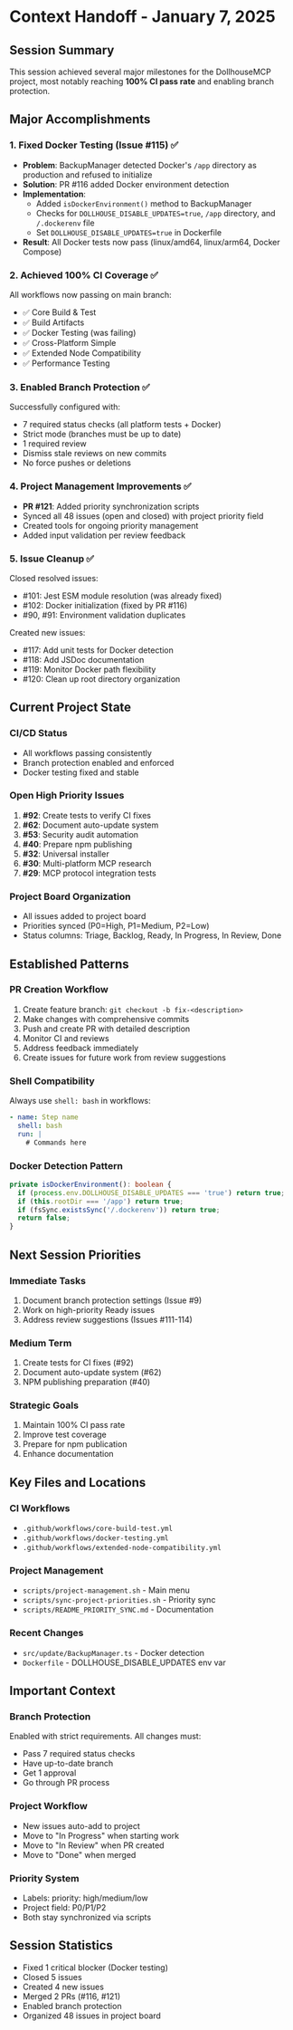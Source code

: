 # Context Handoff - January 7, 2025

## Session Summary

This session achieved several major milestones for the DollhouseMCP project, most notably reaching **100% CI pass rate** and enabling branch protection.

## Major Accomplishments

### 1. Fixed Docker Testing (Issue #115) ✅
- **Problem**: BackupManager detected Docker's `/app` directory as production and refused to initialize
- **Solution**: PR #116 added Docker environment detection
- **Implementation**:
  - Added `isDockerEnvironment()` method to BackupManager
  - Checks for `DOLLHOUSE_DISABLE_UPDATES=true`, `/app` directory, and `/.dockerenv` file
  - Set `DOLLHOUSE_DISABLE_UPDATES=true` in Dockerfile
- **Result**: All Docker tests now pass (linux/amd64, linux/arm64, Docker Compose)

### 2. Achieved 100% CI Coverage ✅
All workflows now passing on main branch:
- ✅ Core Build & Test
- ✅ Build Artifacts
- ✅ Docker Testing (was failing)
- ✅ Cross-Platform Simple
- ✅ Extended Node Compatibility
- ✅ Performance Testing

### 3. Enabled Branch Protection ✅
Successfully configured with:
- 7 required status checks (all platform tests + Docker)
- Strict mode (branches must be up to date)
- 1 required review
- Dismiss stale reviews on new commits
- No force pushes or deletions

### 4. Project Management Improvements ✅
- **PR #121**: Added priority synchronization scripts
- Synced all 48 issues (open and closed) with project priority field
- Created tools for ongoing priority management
- Added input validation per review feedback

### 5. Issue Cleanup ✅
Closed resolved issues:
- #101: Jest ESM module resolution (was already fixed)
- #102: Docker initialization (fixed by PR #116)
- #90, #91: Environment validation duplicates

Created new issues:
- #117: Add unit tests for Docker detection
- #118: Add JSDoc documentation
- #119: Monitor Docker path flexibility
- #120: Clean up root directory organization

## Current Project State

### CI/CD Status
- All workflows passing consistently
- Branch protection enabled and enforced
- Docker testing fixed and stable

### Open High Priority Issues
1. **#92**: Create tests to verify CI fixes
2. **#62**: Document auto-update system  
3. **#53**: Security audit automation
4. **#40**: Prepare npm publishing
5. **#32**: Universal installer
6. **#30**: Multi-platform MCP research
7. **#29**: MCP protocol integration tests

### Project Board Organization
- All issues added to project board
- Priorities synced (P0=High, P1=Medium, P2=Low)
- Status columns: Triage, Backlog, Ready, In Progress, In Review, Done

## Established Patterns

### PR Creation Workflow
1. Create feature branch: `git checkout -b fix-<description>`
2. Make changes with comprehensive commits
3. Push and create PR with detailed description
4. Monitor CI and reviews
5. Address feedback immediately
6. Create issues for future work from review suggestions

### Shell Compatibility
Always use `shell: bash` in workflows:
```yaml
- name: Step name
  shell: bash
  run: |
    # Commands here
```

### Docker Detection Pattern
```typescript
private isDockerEnvironment(): boolean {
  if (process.env.DOLLHOUSE_DISABLE_UPDATES === 'true') return true;
  if (this.rootDir === '/app') return true;
  if (fsSync.existsSync('/.dockerenv')) return true;
  return false;
}
```

## Next Session Priorities

### Immediate Tasks
1. Document branch protection settings (Issue #9)
2. Work on high-priority Ready issues
3. Address review suggestions (Issues #111-114)

### Medium Term
1. Create tests for CI fixes (#92)
2. Document auto-update system (#62)
3. NPM publishing preparation (#40)

### Strategic Goals
1. Maintain 100% CI pass rate
2. Improve test coverage
3. Prepare for npm publication
4. Enhance documentation

## Key Files and Locations

### CI Workflows
- `.github/workflows/core-build-test.yml`
- `.github/workflows/docker-testing.yml`
- `.github/workflows/extended-node-compatibility.yml`

### Project Management
- `scripts/project-management.sh` - Main menu
- `scripts/sync-project-priorities.sh` - Priority sync
- `scripts/README_PRIORITY_SYNC.md` - Documentation

### Recent Changes
- `src/update/BackupManager.ts` - Docker detection
- `Dockerfile` - DOLLHOUSE_DISABLE_UPDATES env var

## Important Context

### Branch Protection
Enabled with strict requirements. All changes must:
- Pass 7 required status checks
- Have up-to-date branch
- Get 1 approval
- Go through PR process

### Project Workflow
- New issues auto-add to project
- Move to "In Progress" when starting work
- Move to "In Review" when PR created
- Move to "Done" when merged

### Priority System
- Labels: priority: high/medium/low
- Project field: P0/P1/P2
- Both stay synchronized via scripts

## Session Statistics
- Fixed 1 critical blocker (Docker testing)
- Closed 5 issues
- Created 4 new issues
- Merged 2 PRs (#116, #121)
- Enabled branch protection
- Organized 48 issues in project board
